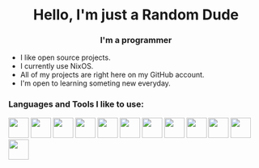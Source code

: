 <h1 align="center">Hello, I'm just a Random Dude</h1>
<h3 align="center">I'm a programmer</h3>

- I like open source projects.
- I currently use NixOS.
- All of my projects are right here on my GitHub account.
- I'm open to learning someting new everyday. 

<h3 align="left">Languages and Tools I like to use:</h3>
<p align="left"><a href="https://www.gnu.org/software/bash/"><img src="https://skillicons.dev/icons?i=bash" width="40" height="40"/></a> <a href="https://www.cprogramming.com/"><img src="https://skillicons.dev/icons?i=c" width="40" height="40"/></a> <a href="https://www.w3schools.com/cpp/"><img src="https://skillicons.dev/icons?i=cpp" width="40" height="40"/></a>  <a href="https://www.docker.com/"><img src="https://skillicons.dev/icons?i=docker" width="40" height="40"/></a> <a href="https://www.python.org"><img src="https://skillicons.dev/icons?i=py" width="40" height="40"/></a> <a href="https://git-scm.com/"><img src="https://skillicons.dev/icons?i=git" width="40" height="40"/></a> <a href="https://www.vim.org/"><img src="https://skillicons.dev/icons?i=vim" width="40" height="40"/></a> <a href="https://neovim.io/"><img src="https://skillicons.dev/icons?i=neovim" width="40" height="40"/></a> <a href="https://github.com/randomdude16671"><img src="https://skillicons.dev/icons?i=github" width="40" height="40"/></a> <a href="https://www.r-project.org/"><img src="https://skillicons.dev/icons?i=r" width="40" height="40"/></a> <a href="https://go.dev/"><img src="https://skillicons.dev/icons?i=go" width="40" height="40"/></a> <a href="https://www.lua.org/"><img src="https://skillicons.dev/icons?i=lua" width="40" height="40"/></a></p>

